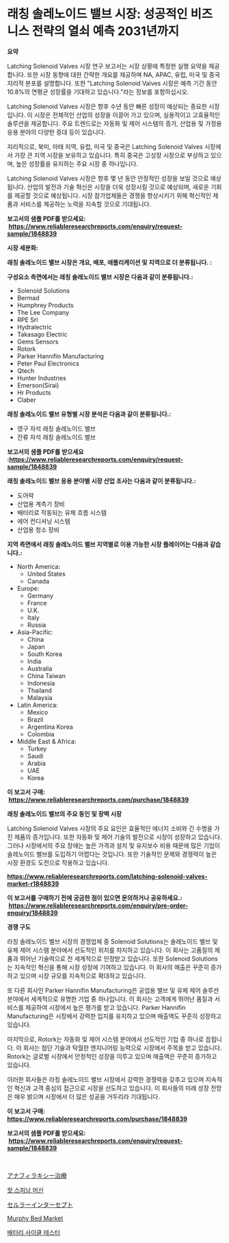 <p><h1>래칭 솔레노이드 밸브 시장: 성공적인 비즈니스 전략의 열쇠 예측 2031년까지</h1></p><p><strong>요약</strong></p>
<p><p>Latching Solenoid Valves 시장 연구 보고서는 시장 상황에 특정한 실행 요약을 제공합니다. 또한 시장 동향에 대한 간략한 개요를 제공하며 NA, APAC, 유럽, 미국 및 중국 지리적 분포를 설명합니다. 또한 "Latching Solenoid Valves 시장은 예측 기간 동안 10.8%의 연평균 성장률을 기대하고 있습니다."라는 정보를 포함하십시오.</p><p>Latching Solenoid Valves 시장은 향후 수년 동안 빠른 성장이 예상되는 중요한 시장입니다. 이 시장은 전체적인 산업의 성장을 이끌어 가고 있으며, 실용적이고 고효율적인 솔루션을 제공합니다. 주요 트렌드로는 자동화 및 제어 시스템의 증가, 산업용 및 가정용 응용 분야의 다양한 증대 등이 있습니다.</p><p>지리적으로, 북미, 아태 지역, 유럽, 미국 및 중국은 Latching Solenoid Valves 시장에서 가장 큰 지역 시장을 보유하고 있습니다. 특히 중국은 고성장 시장으로 부상하고 있으며, 높은 성장률을 유지하는 주요 시장 중 하나입니다.</p><p>Latching Solenoid Valves 시장은 향후 몇 년 동안 안정적인 성장을 보일 것으로 예상됩니다. 산업의 발전과 기술 혁신은 시장을 더욱 성장시킬 것으로 예상되며, 새로운 기회를 제공할 것으로 예상됩니다. 시장 참가업체들은 경쟁을 향상시키기 위해 혁신적인 제품과 서비스를 제공하는 노력을 지속할 것으로 기대됩니다.</p></p>
<p><strong>보고서의 샘플 PDF를 받으세요: &nbsp;<a href="https://www.reliableresearchreports.com/enquiry/request-sample/1848839">https://www.reliableresearchreports.com/enquiry/request-sample/1848839</a></strong></p>
<p><strong>시장 세분화:</strong></p>
<p><strong> 래칭 솔레노이드 밸브 시장은 개요, 배포, 애플리케이션 및 지역으로 더 분류됩니다. :</strong></p>
<p><strong>구성요소 측면에서는 래칭 솔레노이드 밸브 시장은 다음과 같이 분류됩니다.:</strong></p>
<p><ul><li>Solenoid Solutions</li><li>Bermad</li><li>Humphrey Products</li><li>The Lee Company</li><li>RPE Srl</li><li>Hydralectric</li><li>Takasago Electric</li><li>Gems Sensors</li><li>Rotork</li><li>Parker Hannifin Manufacturing</li><li>Peter Paul Electronics</li><li>Qtech</li><li>Hunter Industries</li><li>Emerson(Sirai)</li><li>Hr Products</li><li>Claber</li></ul></p>
<p><strong> 래칭 솔레노이드 밸브 유형별 시장 분석은 다음과 같이 분류됩니다.:</strong></p>
<p><ul><li>영구 자석 래칭 솔레노이드 밸브</li><li>잔류 자석 래칭 솔레노이드 밸브</li></ul></p>
<p><strong>보고서의 샘플 PDF를 받으세요 :<a href="https://www.reliableresearchreports.com/enquiry/request-sample/1848839">https://www.reliableresearchreports.com/enquiry/request-sample/1848839</a></strong></p>
<p><strong> 래칭 솔레노이드 밸브 응용 분야별 시장 산업 조사는 다음과 같이 분류됩니다.:</strong></p>
<p><ul><li>도어락</li><li>산업용 계측기 장비</li><li>배터리로 작동되는 유체 흐름 시스템</li><li>에어 컨디셔닝 시스템</li><li>산업용 청소 장비</li></ul></p>
<p><strong>지역 측면에서 래칭 솔레노이드 밸브 지역별로 이용 가능한 시장 플레이어는 다음과 같습니다.:</strong></p>
<p><ul>
    <li>
        North America:
        <ul>
            <li>United States</li>
            <li>Canada</li>
        </ul>
    </li>
    <li>
        Europe:
        <ul>
            <li>Germany</li>
            <li>France</li>
            <li>U.K.</li>
            <li>Italy</li>
            <li>Russia</li>
        </ul>
    </li>
    <li>
        Asia-Pacific:
        <ul>
            <li>China</li>
            <li>Japan</li>
            <li>South Korea</li>
            <li>India</li>
            <li>Australia</li>
            <li>China Taiwan</li>
            <li>Indonesia</li>
            <li>Thailand</li>
            <li>Malaysia</li>
        </ul>
    </li>
    <li>
        Latin America:
        <ul>
            <li>Mexico</li>
            <li>Brazil</li>
            <li>Argentina Korea</li>
            <li>Colombia</li>
        </ul>
    </li>
    <li>
        Middle East & Africa:
        <ul>
            <li>Turkey</li>
            <li>Saudi</li>
            <li>Arabia</li>
            <li>UAE</li>
            <li>Korea</li>
        </ul>
    </li>
    </ul></p>
<p><strong>이 보고서 구매: &nbsp;<a href="https://www.reliableresearchreports.com/purchase/1848839">https://www.reliableresearchreports.com/purchase/1848839</a></strong></p>
<p><strong>래칭 솔레노이드 밸브의 주요 동인 및 장벽 시장</strong></p>
<p><p>Latching Solenoid Valves 시장의 주요 요인은 효율적인 에너지 소비와 긴 수명을 가진 제품의 증가입니다. 또한 자동화 및 제어 기술의 발전으로 시장이 성장하고 있습니다. 그러나 시장에서의 주요 장애는 높은 가격과 설치 및 유지보수 비용 때문에 많은 기업이 솔레노이드 밸브를 도입하기 어렵다는 것입니다. 또한 기술적인 문제와 경쟁력이 높은 시장 환경도 도전으로 작용하고 있습니다.</p></p>
<p><strong><a href="https://www.reliableresearchreports.com/latching-solenoid-valves-market-r1848839">https://www.reliableresearchreports.com/latching-solenoid-valves-market-r1848839</a></strong></p>
<p><strong>이 보고서를 구매하기 전에 궁금한 점이 있으면 문의하거나 공유하세요.: &nbsp;<a href="https://www.reliableresearchreports.com/enquiry/pre-order-enquiry/1848839">https://www.reliableresearchreports.com/enquiry/pre-order-enquiry/1848839</a></strong></p>
<p><strong>경쟁 구도</strong></p>
<p><p>라칭 솔레노이드 밸브 시장의 경쟁업체 중 Solenoid Solutions는 솔레노이드 밸브 및 유체 제어 시스템 분야에서 선도적인 위치를 차지하고 있습니다. 이 회사는 고품질의 제품과 뛰어난 기술력으로 전 세계적으로 인정받고 있습니다. 또한 Solenoid Solutions는 지속적인 혁신을 통해 시장 성장에 기여하고 있습니다. 이 회사의 매출은 꾸준히 증가하고 있으며 시장 규모를 지속적으로 확대하고 있습니다.</p><p>또 다른 회사인 Parker Hannifin Manufacturing은 공업용 밸브 및 유체 제어 솔루션 분야에서 세계적으로 유명한 기업 중 하나입니다. 이 회사는 고객에게 뛰어난 품질과 서비스를 제공하여 시장에서 높은 평가를 받고 있습니다. Parker Hannifin Manufacturing은 시장에서 강력한 입지를 유지하고 있으며 매출액도 꾸준히 성장하고 있습니다.</p><p>마지막으로, Rotork는 자동화 및 제어 시스템 분야에서 선도적인 기업 중 하나로 꼽힙니다. 이 회사는 첨단 기술과 탁월한 엔지니어링 능력으로 시장에서 주목을 받고 있습니다. Rotork는 글로벌 시장에서 안정적인 성장을 이루고 있으며 매출액은 꾸준히 증가하고 있습니다.</p><p>이러한 회사들은 라칭 솔레노이드 밸브 시장에서 강력한 경쟁력을 갖추고 있으며 지속적인 혁신과 고객 중심의 접근으로 시장을 선도하고 있습니다. 이 회사들의 미래 성장 전망은 매우 밝으며 시장에서 더 많은 성공을 거두리라 기대됩니다.</p></p>
<p><strong>이 보고서 구매: &nbsp; <a href="https://www.reliableresearchreports.com/purchase/1848839">https://www.reliableresearchreports.com/purchase/1848839</a></strong></p>
<p><strong>보고서의 샘플 PDF를 받으세요: &nbsp;<a href="https://www.reliableresearchreports.com/enquiry/request-sample/1848839">https://www.reliableresearchreports.com/enquiry/request-sample/1848839</a></strong><strong></strong></p>
<p>&nbsp;</p>
<p><p><a href="https://github.com/roulaayoub-saad/Market-Research-Report-List-1/blob/main/652183469155.md">アナフィラキシー治療</a></p><p><a href="https://github.com/KellyLyncyh543964/Market-Research-Report-List-1/blob/main/856537966944.md">핫 스피닝 머신</a></p><p><a href="https://github.com/zjkmgcs938405/Market-Research-Report-List-2/blob/main/102375269154.md">セルラーインターセプト</a></p><p><a href="https://issuu.com/reportprime-2/docs/murphy-bed-market-size-2030.pptx">Murphy Bed Market</a></p><p><a href="https://github.com/rcabello548/Market-Research-Report-List-1/blob/main/953889466945.md">배터리 사이클 테스터</a></p></p>